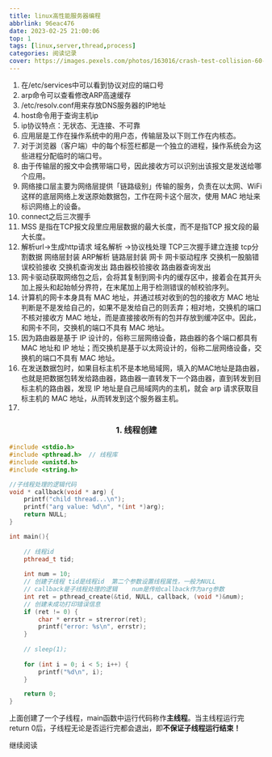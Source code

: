 ```yaml
---
title: linux高性能服务器编程
abbrlink: 96eac476
date: 2023-02-25 21:00:06
top: 1
tags: [linux,server,thread,process]
categories: 阅读记录
cover: https://images.pexels.com/photos/163016/crash-test-collision-60-km-h-distraction-163016.jpeg?auto=compress&cs=tinysrgb&w=1260&h=750&dpr=1
---
```

1. 在/etc/services中可以看到协议对应的端口号
2. arp命令可以查看修改ARP高速缓存
3. /etc/resolv.conf用来存放DNS服务器的IP地址
4. host命令用于查询主机ip
5. ip协议特点：无状态、无连接、不可靠
6. 应用层是工作在操作系统中的用户态，传输层及以下则工作在内核态。
7. 对于浏览器（客户端）中的每个标签栏都是一个独立的进程，操作系统会为这些进程分配临时的端口号。
8. 由于传输层的报文中会携带端口号，因此接收方可以识别出该报文是发送给哪个应用。
9. 网络接口层主要为网络层提供「链路级别」传输的服务，负责在以太网、WiFi 这样的底层网络上发送原始数据包，工作在网卡这个层次，使用 MAC 地址来标识网络上的设备。
10. connect之后三次握手
11. MSS 是指在TCP报文段里应用层数据的最大长度，而不是指TCP 报文段的最大长度。
12. 解析url->生成http请求 域名解析 ->协议栈处理 TCP三次握手建立连接 tcp分割数据 网络层封装 ARP解析 链路层封装 网卡 网卡驱动程序 交换机一股脑错误校验接收 交换机查询发出 路由器校验接收 路由器查询发出
13. 网卡驱动获取网络包之后，会将其复制到网卡内的缓存区中，接着会在其开头加上报头和起始帧分界符，在末尾加上用于检测错误的帧校验序列。
14. 计算机的网卡本身具有 MAC 地址，并通过核对收到的包的接收方 MAC 地址判断是不是发给自己的，如果不是发给自己的则丢弃；相对地，交换机的端口不核对接收方 MAC 地址，而是直接接收所有的包并存放到缓冲区中。因此，和网卡不同，交换机的端口不具有 MAC 地址。
15. 因为路由器是基于 IP 设计的，俗称三层网络设备，路由器的各个端口都具有 MAC 地址和 IP 地址；而交换机是基于以太网设计的，俗称二层网络设备，交换机的端口不具有 MAC 地址。
16. 在发送数据包时，如果目标主机不是本地局域网，填入的MAC地址是路由器，也就是把数据包转发给路由器，路由器一直转发下一个路由器，直到转发到目标主机的路由器，发现 IP 地址是自己局域网内的主机，就会 arp 请求获取目标主机的 MAC 地址，从而转发到这个服务器主机。
17. 
### <center>1. 线程创建<center>
```c++
#include <stdio.h>
#include <pthread.h>  // 线程库
#include <unistd.h>
#include <string.h>

//子线程处理的逻辑代码
void * callback(void * arg) {
	printf("child thread...\n");
	printf("arg value: %d\n", *(int *)arg);
	return NULL;
}

int main(){
	
	// 线程id
	pthread_t tid;
	
	int num = 10;
	// 创建子线程 tid是线程id  第二个参数设置线程属性，一般为NULL 
	// callback是子线程处理的逻辑	num是传给callback作为arg参数
	int ret = pthread_create(&tid, NULL, callback, (void *)&num);
	// 创建未成功打印错误信息
	if (ret != 0) {
		char * errstr = strerror(ret);
		printf("error: %s\n", errstr);
	}
	
	// sleep(1);
	
	for (int i = 0; i < 5; i++) {
		printf("%d\n", i);
	}

    return 0;
}
```
上面创建了一个子线程，main函数中运行代码称作**主线程**。当主线程运行完return 0后，子线程无论是否运行完都会退出，即**不保证子线程运行结束！**

继续阅读
